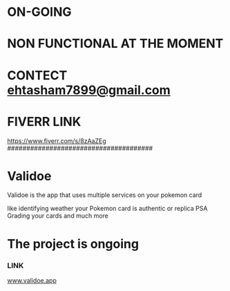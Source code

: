 # ON-GOING
# NON FUNCTIONAL AT THE MOMENT
# CONTECT ehtasham7899@gmail.com
# FIVERR LINK
https://www.fiverr.com/s/8zAaZEg
######################################

# Validoe
Validoe is the app that uses multiple services on your pokemon card

like
identifying weather your Pokemon card is authentic or replica
PSA Grading your cards and much more

# The project is ongoing
### LINK 
www.validoe.app
